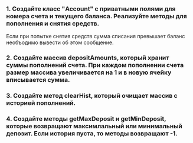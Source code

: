 ### 1. Создайте класс "Account" с приватными полями для номера счета и текущего баланса. Реализуйте методы для пополнения и снятия средств.
Если при попытке снятия средств сумма списания превышает баланс необъодимо вывести об этом сообщение.

### 2. Создайте массив depositAmounts, который хранит суммы пополнений счета. При каждом пополнении счета размер массива увеличивается на 1 и в новую ячейку вписывается сумма.

### 3. Создайте метод clearHist, который очищает массив с историей пополнений.

### 4. Создайте методы getMaxDeposit и getMinDeposit, которые возвращают максимлальный или минимальный депозит. Если история пуста, то методы возвращают -1.